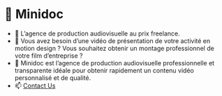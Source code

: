 # 👋 Minidoc
- 👀 L’agence de production audiovisuelle au prix freelance.
- 🌱 Vous avez besoin d’une vidéo de présentation de votre activité en motion design ? Vous souhaitez obtenir un montage professionnel de votre film d’entreprise ?
- 💞️ Minidoc est l’agence de production audiovisuelle professionnelle et transparente idéale pour obtenir rapidement un contenu vidéo personnalisé et de qualité.
- 📫 [Contact Us](mailto:contact@minidoc.fr)

<!---
minidocofficiel/minidocofficiel is a ✨ special ✨ repository because its `README.md` (this file) appears on your GitHub profile.
You can click the Preview link to take a look at your changes.
--->
